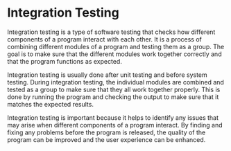 # Integration Testing

Integration testing is a type of software testing that checks how different components of a program interact with each other. It is a process of combining different modules of a program and testing them as a group. The goal is to make sure that the different modules work together correctly and that the program functions as expected.

Integration testing is usually done after unit testing and before system testing. During integration testing, the individual modules are combined and tested as a group to make sure that they all work together properly. This is done by running the program and checking the output to make sure that it matches the expected results.

Integration testing is important because it helps to identify any issues that may arise when different components of a program interact. By finding and fixing any problems before the program is released, the quality of the program can be improved and the user experience can be enhanced.

